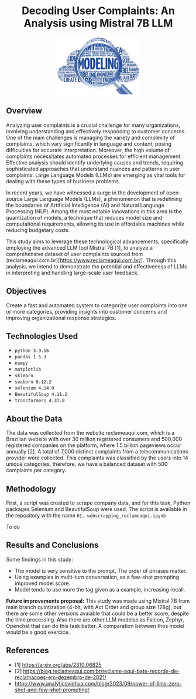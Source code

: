 <div align="center">
  <h1>Decoding User Complaints: An Analysis using Mistral 7B LLM</h1>
</div>

<p align="center">
<img src="images\cover.png" class="center" width="45%"/>
</p>

## Overview
Analyzing user complaints is a crucial challenge for many organizations, involving understanding and effectively responding to customer concerns. One of the main challenges is managing the variety and complexity of complaints, which vary significantly in language and content, posing difficulties for accurate interpretation. Moreover, the high volume of complaints necessitates automated processes for efficient management. Effective analysis should identify underlying causes and trends, requiring sophisticated approaches that understand nuances and patterns in user complaints. Large Language Models (LLMs) are emerging as vital tools for dealing with these types of business problems.

In recent years, we have witnessed a surge in the development of open-source Large Language Models (LLMs), a phenomenon that is redefining the boundaries of Artificial Intelligence (AI) and Natural Language Processing (NLP). Among the most notable innovations in this area is the quantization of models, a technique that reduces model size and computational requirements, allowing its use in affordable machines while reducing budgetary costs.

This study aims to leverage these technological advancements, specifically employing the advanced LLM tool Mistral 7B [1], to analyze a comprehensive dataset of user complaints sourced from (reclameaqui.com.br)[https://www.reclameaqui.com.br/]. Through this analysis, we intend to demonstrate the potential and effectiveness of LLMs in interpreting and handling large-scale user feedback.

## Objectives
Create a fast and automated system to categorize user complaints into one or more categories, providing insights into customer concerns and improving organizational response strategies.

## Technologies Used
* `python 3.9.16`
* `pandas 1.5.3`
* `numpy`
* `matplotlib`
* `sklearn`
* `seaborn 0.12.2`
* `selenium 4.14.0`
* `BeautifulSoup 4.11.2`
* `transformers 4.37.0`

## About the Data
The data was collected from the website reclameaqui.com, which is a Brazilian website with over 30 million registered consumers and 500,000 registered companies on the platform, where 1.5 billion pageviews occur annually [2]. A total of 7,000 distinct complaints from a telecommunications provider were collected. This complaints was classified by the users into 14 unique categories, therefore, we have a balanced dataset with 500 complaints per category.

## Methodology
First, a script was created to scrape company data, and for this task, Python packages Selenium and BeautifulSoup were used. The script is available in the repository with the name `01. webscrapping_reclameaqui.ipynb`

To do

## Results and Conclusions
Some findings in this study:
* The model is very sensitive to the prompt. The order of phrases matter.
* Using examples in multi-turn conversation, as a few-shot prompting improved model score.
* Model tends to use more the tag given as a example, increasing recall.

**Future improvements proposal:** This study was made using Mistral 7B from main branch quintization (4-bit, with Act Order and group size 128g), but there are some other versions avaiable that could be a better score, despite the time processing. Also there are other LLM modelas as Falcon, Zephyr, Openchat that can do this task better. A comparation between thos model would be a good exercice.

## References
* [1] https://arxiv.org/abs/2310.06825
* [2] https://blog.reclameaqui.com.br/reclame-aqui-bate-recorde-de-reclamacoes-em-dezembro-de-2021/
* https://www.analyticsvidhya.com/blog/2023/09/power-of-llms-zero-shot-and-few-shot-prompting/
